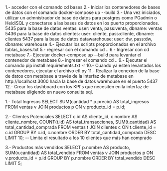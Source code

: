 1.- acceder con el comando cd bases
2.- Iniciar los contenedores de bases de datos con el comando docker-compose up --build
3.- Una vez iniciados, utilizar un admnistrador de base de datos para postgres como PGadmin o HeidiSQL y conectarse a las bases de datos en los puerto proporcionados.
    5435 para la base de datos ventas: user: venta, pass:venta, dbname: ventas
    5436 para la base de datos clientes: user: cliente, pass:cliente, dbname: clientes
    5437 para la base de datos datawarehouse: user: dw, pass:dw, dbname: warehouse
4.- Ejecutar los scripts proporcionados en el archivo tablas_bases.txt
5.- regresar con el comando cd ..
6.- Ingresar con cd metabase
7.- Ejecutar docker-compose up --build para levantar el contenedor de metabase
8.- ingresar el comando cd ..
9.- Ejecutar el comando pip install requirements.txt -r
10.- Cuando ya esten levantados los contenedores, ejecutar el archivo etl.py
11.- Realizar la conexion de la base de datos con metabase a través de la interfaz de metabase en http://localhost:3000 hacia la base de datos warehouse en el puerto 5437
12.- Crear los dashboard con los KPI's que necesiten en la interfaz de metabase eligiendo en nuevo consulta sql.

1.- Total Ingresos
    SELECT SUM(cantidad * p.precio) AS total_ingresos
    FROM ventas v
    JOIN productos p ON v.producto_id = p.id;

2.- Clientes Potenciales
        SELECT
        c.id AS cliente_id,
        c.nombre AS cliente_nombre,
        COUNT(t.id) AS total_transacciones,
        SUM(t.cantidad) AS total_cantidad_comprada
        FROM
            ventas t
        JOIN
            clientes c ON t.cliente_id = c.id
        GROUP BY
            c.id, c.nombre
        ORDER BY
            total_cantidad_comprada DESC
        LIMIT 10; -- Limita el resultado a los 10 clientes que más han comprado

3.- Productos más vendidos
        SELECT p.nombre AS producto, SUM(v.cantidad) AS total_vendido
        FROM ventas v
        JOIN productos p ON v.producto_id = p.id
        GROUP BY p.nombre
        ORDER BY total_vendido DESC
        LIMIT 5;


